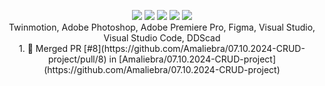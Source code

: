 <p align=center font-size=5px>
<img src="https://img.shields.io/badge/dotnet-be95be?style=flat&logo=dotnet&logoColor=ffffff&logoSize=auto">
<img src="https://img.shields.io/badge/blazor-be95be?style=flat&logo=blazor&logoColor=ffffff&logoSize=auto">
<img src="https://img.shields.io/badge/html-be95be?style=flat&logo=html5&logoColor=ffffff&logoSize=auto">
<img src="https://img.shields.io/badge/javascript-be95be?style=flat&logo=javascript&logoColor=ffffff&logoSize=auto">
<img src="https://img.shields.io/badge/css-be95be?style=flat&logo=css3&logoColor=ffffff&logoSize=auto">
<br>
Twinmotion, Adobe Photoshop, Adobe Premiere Pro, Figma, Visual Studio, Visual Studio Code, DDScad
<br>
<!--START_SECTION:activity-->
1. 🎉 Merged PR [#8](https://github.com/Amaliebra/07.10.2024-CRUD-project/pull/8) in [Amaliebra/07.10.2024-CRUD-project](https://github.com/Amaliebra/07.10.2024-CRUD-project)
<!--END_SECTION:activity-->
</p>
